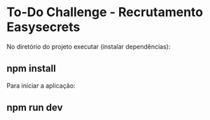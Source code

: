 # To-Do Challenge - Recrutamento Easysecrets

No diretório do projeto executar (instalar dependências):

## npm install

Para iniciar a aplicação:

## npm run dev
